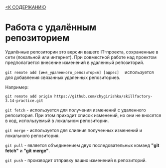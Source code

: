 [<К  СОДЕРЖАНИЮ](/readme.md)

# Работа с удалённым репозиторием

Удалённые репозитории это версии вашего IT-проекта, сохраненные в сети (локальной или интернет). При совместной работе над проектом предполагается внесение изменений в удаленный репозиторий.

`git remote add [имя_удаленного_репозитория] [адрес] 
` используется для добавления связанных удаленных репозиториев.

Например:

```
git remote add origin https://github.com/chygirishka/skillfactory-3.14-practice.git
```

`git fetch` - используется для получения изменений с удаленного репозитория. При этом приходит список изменений, но они не вносятся в код, используемый в локальном репозитории.

`git merge` - используется для слияния полученных изменений и локального репозитория.

`git pull` - является объединением двух последовательных команд **"git fetch"** и **"git merge"**.

`git push` - производит отправку ваших изменений в репозиторий.